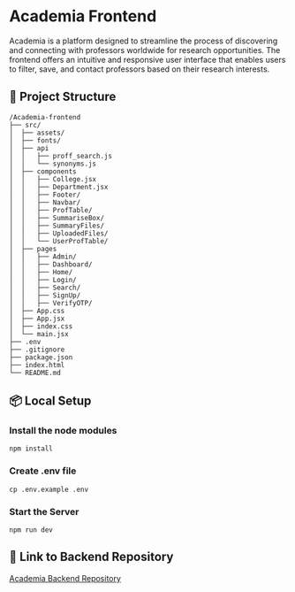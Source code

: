 # Academia Frontend

Academia is a platform designed to streamline the process of discovering and connecting with professors worldwide for research opportunities. The frontend offers an intuitive and responsive user interface that enables users to filter, save, and contact professors based on their research interests.

## 📂 Project Structure

```
/Academia-frontend
├── src/           
│  ├── assets/
│  ├── fonts/
│  ├── api
│  │   ├── proff_search.js
│  │   └── synonyms.js
│  ├── components
│  │   ├── College.jsx
│  │   ├── Department.jsx
│  │   ├── Footer/
│  │   ├── Navbar/
│  │   ├── ProfTable/
│  │   ├── SummariseBox/
│  │   ├── SummaryFiles/
│  │   ├── UploadedFiles/
│  │   └── UserProfTable/
│  ├── pages
│  │   ├── Admin/
│  │   ├── Dashboard/
│  │   ├── Home/
│  │   ├── Login/
│  │   ├── Search/
│  │   ├── SignUp/
│  │   ├── VerifyOTP/
│  ├── App.css
│  ├── App.jsx
│  ├── index.css
│  └── main.jsx   
├── .env                     
├── .gitignore               
├── package.json
├── index.html           
└── README.md 
```

## 📦 Local Setup

### Install the node modules

`npm install`

### Create .env file

`cp .env.example .env`

### Start the Server

`npm run dev`

## 🔗 Link to Backend Repository

[Academia Backend Repository](https://github.com/RithvikR1218/Academia-backend)
